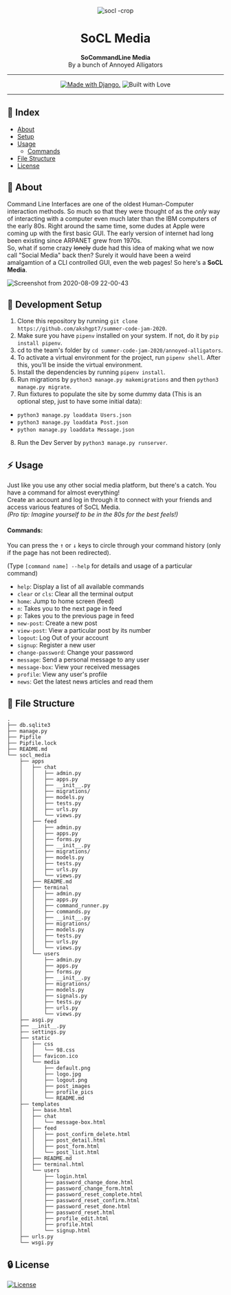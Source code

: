 <div align="center">

![socl -crop](https://user-images.githubusercontent.com/20405311/89612675-021b5700-d89e-11ea-8c0e-f6825f1672fd.jpg)
# SoCL Media 
**SoCommandLine Media**<br>
By a bunch of Annoyed Alligators
 
---

<a href="http://www.djangoproject.com/"><img src="https://www.djangoproject.com/m/img/badges/djangomade124x25.gif" border="0" alt="Made with Django." title="Made with Django." /></a>  ![Built with Love](https://img.shields.io/badge/Built%20With-%E2%99%A5-critical?style=for-the-badge&logo=ko-fi)

---

</div>

## :ledger: Index
- [About](#beginner-about)
- [Setup](#electric_plug-development-setup)
- [Usage](#zap-usage)
  - [Commands](#commands)
- [File Structure](#file_folder-file-structure)
- [License](#lock-license)


## :beginner: About
Command Line Interfaces are one of the oldest Human-Computer interaction methods. So much so that they were thought of as the *only* way of interacting with a computer even much later than the IBM computers of the early 80s. Right around the same time, some dudes at Apple were coming up with the first basic GUI. The early version of internet had long been existing since ARPANET grew from 1970s. <br>
So, what if some crazy ~~lonely~~ dude had this idea of making what we now call "Social Media" back then?
Surely it would have been a weird amalgamtion of a CLI controlled GUI, even the web pages! So here's a **SoCL Media**.

![Screenshot from 2020-08-09 22-00-43](https://user-images.githubusercontent.com/20405311/89737039-a44c6200-da8b-11ea-8f8d-7cce798e6cbf.png)

## :electric_plug: Development Setup
1. Clone this repository by running `git clone https://github.com/akshgpt7/summer-code-jam-2020`.
2. Make sure you have `pipenv` installed on your system. If not, do it by `pip install pipenv`.
3. cd to the team's folder by `cd summer-code-jam-2020/annoyed-alligators`.
4. To activate a virtual environment for the project, run `pipenv shell`. After this, you'll be inside the virtual environment.
5. Install the dependencies by running `pipenv install`.
6. Run migrations by `python3 manage.py makemigrations` and then `python3 manage.py migrate`.
7. Run fixtures to populate the site by some dummy data (This is an optional step, just to have some initial data):
- `python3 manage.py loaddata Users.json`
- `python3 manage.py loaddata Post.json`
- `python manage.py loaddata Message.json`
8. Run the Dev Server by `python3 manage.py runserver`.

## :zap: Usage
Just like you use any other social media platform, but there's a catch. You have a command for almost everything!<br>
Create an account and log in through it to connect with your friends and access various features of SoCL Media.<br>
*(Pro tip: Imagine yourself to be in the 80s for the best feels!)*

#### Commands:
You can press the <kbd>&uparrow;</kbd> or <kbd>&downarrow;</kbd> keys to circle through your command history (only if the page has not been redirected).

(Type `[command name] --help` for details and usage of a particular command)
- `help`: Display a list of all available commands
- `clear` or `cls`: Clear all the terminal output
- `home`: Jump to home screen (feed)
- `n`: Takes you to the next page in feed
- `p`: Takes you to the previous page in feed
- `new-post`: Create a new post
- `view-post`: View a particular post by its number
- `logout`: Log Out of your account
- `signup`: Register a new user
- `change-password`: Change your password
- `message`: Send a personal message to any user
- `message-box`: View your received messages
- `profile`: View any user's profile 
- `news`: Get the latest news articles and read them

## :file_folder: File Structure
```
.
├── db.sqlite3
├── manage.py
├── Pipfile
├── Pipfile.lock
├── README.md
└── socl_media
    ├── apps
    │   ├── chat
    │   │   ├── admin.py
    │   │   ├── apps.py
    │   │   ├── __init__.py
    │   │   ├── migrations/
    │   │   ├── models.py
    │   │   ├── tests.py
    │   │   ├── urls.py
    │   │   └── views.py
    │   ├── feed
    │   │   ├── admin.py
    │   │   ├── apps.py
    │   │   ├── forms.py
    │   │   ├── __init__.py
    │   │   ├── migrations/
    │   │   ├── models.py
    │   │   ├── tests.py
    │   │   ├── urls.py
    │   │   └── views.py
    │   ├── README.md
    │   ├── terminal
    │   │   ├── admin.py
    │   │   ├── apps.py
    │   │   ├── command_runner.py
    │   │   ├── commands.py
    │   │   ├── __init__.py
    │   │   ├── migrations/
    │   │   ├── models.py
    │   │   ├── tests.py
    │   │   ├── urls.py
    │   │   └── views.py
    │   └── users
    │       ├── admin.py
    │       ├── apps.py
    │       ├── forms.py
    │       ├── __init__.py
    │       ├── migrations/
    │       ├── models.py
    │       ├── signals.py
    │       ├── tests.py
    │       ├── urls.py
    │       └── views.py
    ├── asgi.py
    ├── __init__.py
    ├── settings.py
    ├── static
    │   ├── css
    │   │   └── 98.css
    │   ├── favicon.ico
    │   └── media
    │       ├── default.png
    │       ├── logo.jpg
    │       ├── logout.png
    │       ├── post_images
    │       ├── profile_pics
    │       └── README.md
    ├── templates
    │   ├── base.html
    │   ├── chat
    │   │   └── message-box.html
    │   ├── feed
    │   │   ├── post_confirm_delete.html
    │   │   ├── post_detail.html
    │   │   ├── post_form.html
    │   │   └── post_list.html
    │   ├── README.md
    │   ├── terminal.html
    │   └── users
    │       ├── login.html
    │       ├── password_change_done.html
    │       ├── password_change_form.html
    │       ├── password_reset_complete.html
    │       ├── password_reset_confirm.html
    │       ├── password_reset_done.html
    │       ├── password_reset.html
    │       ├── profile_edit.html
    │       ├── profile.html
    │       └── signup.html
    ├── urls.py
    └── wsgi.py
```

##  :lock: License
[![License](https://img.shields.io/github/license/code-monk08/metroworks?style=for-the-badge)](https://github.com/code-monk08/metroworks/blob/master/LICENSE)

